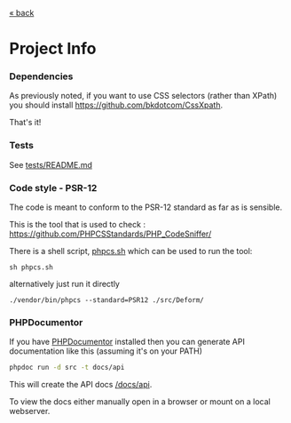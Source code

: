 [&laquo; back](../README.md)

# Project Info

### Dependencies
As previously noted, if you want to use CSS selectors (rather than XPath) you should install https://github.com/bkdotcom/CssXpath.

That's it!

### Tests
See [tests/README.md](../tests/README.md)

### Code style - PSR-12
The code is meant to conform to the PSR-12 standard as far as is sensible.

This is the tool that is used to check : https://github.com/PHPCSStandards/PHP_CodeSniffer/

There is a shell script, [phpcs.sh](../phpcs.sh) which can be used to run the tool:
```
sh phpcs.sh
```
alternatively just run it directly
```
./vendor/bin/phpcs --standard=PSR12 ./src/Deform/
```

### PHPDocumentor
If you have [PHPDocumentor](https://docs.phpdoc.org/) installed then you can generate API documentation like this
(assuming it's on your PATH)
```bash
phpdoc run -d src -t docs/api
```
This will create the API docs [/docs/api](./api/index.html).

To view the docs either manually open in a browser or mount on a local webserver.
